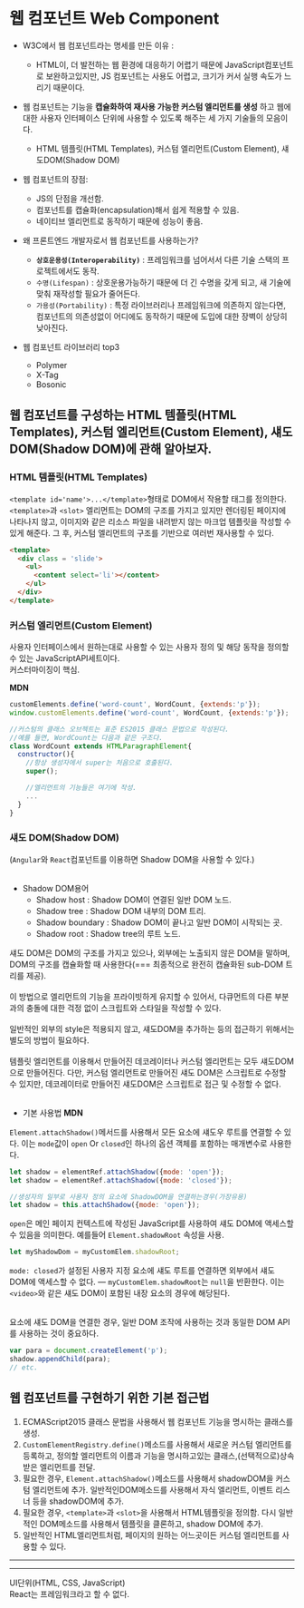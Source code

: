 # 웹 컴포넌트 Web Component
- W3C에서 웹 컴포넌트라는 명세를 만든 이유 :
  - HTML이, 더 발전하는 웹 환경에 대응하기 어렵기 때문에 JavaScript컴포넌트로 보완하고있지만, JS 컴포넌트는 사용도 어렵고, 크기가 커서 실행 속도가 느리기 때문이다.

- 웹 컴포넌트는 기능을 **캡슐화하여 재사용 가능한 커스텀 엘리먼트를 생성** 하고 웹에 대한 사용자 인터페이스 단위에 사용할 수 있도록 해주는 세 가지 기술들의 모음이다.
  - HTML 템플릿(HTML Templates), 커스텀 엘리먼트(Custom Element), 섀도DOM(Shadow DOM)

- 웹 컴포넌트의 장점: 
  - JS의 단점을 개선함.
  - 컴포넌트를 캡슐화(encapsulation)해서 쉽게 적용할 수 있음.
  - 네이티브 엘리먼트로 동작하기 때문에 성능이 좋음.

- 왜 프론트엔드 개발자로서 웹 컴포넌트를 사용하는가?
  - **`상호운용성(Interoperability)`** : 프레임워크를 넘어서서 다른 기술 스택의 프로젝트에서도 동작.
  - `수명(Lifespan)` : 상호운용가능하기 때문에 더 긴 수명을 갖게 되고, 새 기술에 맞춰 재작성할 필요가 줄어든다.
  - `가용성(Portability)` : 특정 라이브러리나 프레임워크에 의존하지 않는다면, 컴포넌트의 의존성없이 어디에도 동작하기 때문에 도입에 대한 장벽이 상당히 낮아진다.

- 웹 컴포넌트 라이브러리 top3
  - Polymer
  - X-Tag
  - Bosonic

## 웹 컴포넌트를 구성하는 HTML 템플릿(HTML Templates), 커스텀 엘리먼트(Custom Element), 섀도DOM(Shadow DOM)에 관해 알아보자.<br/>

### HTML 템플릿(HTML Templates)
`<template id='name'>...</template>`형태로 DOM에서 작용할 태그를 정의한다.<br/>
`<template>`과 `<slot>` 엘리먼트는 DOM의 구조를 가지고 있지만 렌더링된 페이지에 나타나지 않고, 이미지와 같은 리소스 파일을 내려받지 않는 마크업 템플릿을 작성할 수 있게 해준다. 그 후, 커스텀 엘리먼트의 구조를 기반으로 여러번 재사용할 수 있다.
```HTML
<template>
  <div class = 'slide'>
    <ul>
      <content select='li'></content>
    </ul>
  </div>
</template>
```

### 커스텀 엘리먼트(Custom Element)
사용자 인터페이스에서 원하는대로 사용할 수 있는 사용자 정의 및 해당 동작을 정의할 수 있는 JavaScriptAPI세트이다.<br/>
커스터마이징이 핵심.

**MDN** 
```javascript
customElements.define('word-count', WordCount, {extends:'p'});
window.customElements.define('word-count', WordCount, {extends:'p'});
```
```javascript
//커스텀의 클래스 오브젝트는 표준 ES2015 클래스 문법으로 작성된다. 
//예를 들면, WordCount는 다음과 같은 구조다.
class WordCount extends HTMLParagraphElement{
  constructor(){
    //항상 생성자에서 super는 처음으로 호출된다.
    super();

    //엘리먼트의 기능들은 여기에 작성.
    ...
  }
}
```

<!-- (Naver기술블로그 포스트2012년)
개발자가 새로운 엘리먼트를 만드는 것과 같다. 엘리먼트를 상속하고 있어서 `createElement메서드`나 `생성자`로 만들 수 있다. `<element>`태그를 사용한다.
```HTML
<element name="x-slide" extends="ul" constructor="SlideControl">
  <template>
    <div class = 'slide'>
      <ul>
        <content select='li'></content>
      </ul>
    </div>
  </template>
  <my-app>
    js 연결 안하면 span처럼 동작. 
  </my-app>
</element>
```
만든 커스텀 엘러먼트를 HTML파일로 만들고, 아래 코드처럼 <link>태그를 이용해서 파일에 적용한다.
```html
<link rel='components' href='http://helloworld.naver.com/slide-component.html'>
```
그리고 다음 코드와 같이, 커스텀 엘리먼트 이름에 is속성으로 <element>태그의 name속성 값을 넣으면 컴포넌트가 적용된다.
```html
<x-slide is="x-slide">  
    <li><img src="http://helloworld.naver.com/img/1.jpeg" alt="1.jpeg" width="500px" height="333px" style=""></li>
    <li><img src="http://helloworld.naver.com/img/2.jpeg" alt="2.jpeg" width="500px" height="333px" style=""></li>
    <li><img src="http://helloworld.naver.com/img/3.jpeg" alt="3.jpeg" width="500px" height="333px" style=""></li>
    <li><img src="http://helloworld.naver.com/img/4.jpeg" alt="4.jpeg" width="500px" height="333px" style=""></li>
</x-slide>  
```-->


### 섀도 DOM(Shadow DOM)
(`Angular`와 `React`컴포넌트를 이용하면 Shadow DOM을 사용할 수 있다.)<br/>
<br/>

- Shadow DOM용어
  - Shadow host : Shadow DOM이 연결된 일반 DOM 노드.
  - Shadow tree : Shadow DOM 내부의 DOM 트리.
  - Shadow boundary : Shadow DOM이 끝나고 일반 DOM이 시작되는 곳.
  - Shadow root : Shadow tree의 루트 노드.


섀도 DOM은 DOM의 구조를 가지고 있으나, 외부에는 노출되지 않은 DOM을 말하며, DOM의 구조를 캡슐화할 때 사용한다(=== 최종적으로 완전히 캡슐화된 sub-DOM 트리를 제공).<br/>
<br/>
이 방법으로 엘리먼트의 기능을 프라이빗하게 유지할 수 있어서, 다큐먼트의 다른 부분과의 충돌에 대한 걱정 없이 스크립트와 스타일을 작성할 수 있다.<br/>
<br/>
일반적인 외부의 style은 적용되지 않고, 섀도DOM을 추가하는 등의 접근하기 위해서는 별도의 방법이 필요하다.<br/>
<br/>
템플릿 엘리먼트를 이용해서 만들어진 데코레이터나 커스텀 엘리먼트는 모두 섀도DOM으로 만들어진다. 다만, 커스텀 엘리먼트로 만들어진 섀도 DOM은 스크립트로 수정할 수 있지만, 데코레이터로 만들어진 섀도DOM은 스크립트로 접근 및 수정할 수 없다.<br/>
<br/>

- 기본 사용법 **MDN**

`Element.attachShadow()`메서드를 사용해서 모든 요소에 섀도우 루트를 연결할 수 있다. 이는 `mode`값이 `open` Or `closed`인 하나의 옵션 객체를 포함하는 매개변수로 사용한다.
```javascript
let shadow = elementRef.attachShadow({mode: 'open'});
let shadow = elementRef.attachShadow({mode: 'closed'});

//생성자의 일부로 사용자 정의 요소에 ShadowDOM을 연결하는경우(가장유용)
let shadow = this.attachShadow({mode: 'open'});
```
`open`은 메인 페이지 컨텍스트에 작성된 JavaScript를 사용하여 섀도 DOM에 액세스할 수 있음을 의미한다. 예를들어 `Element.shadowRoot` 속성을 사용.
```javascript
let myShadowDom = myCustomElem.shadowRoot;
```
`mode: closed`가 설정된 사용자 지정 요소에 섀도 루트를 연결하면 외부에서 섀도 DOM에 액세스할 수 없다. — `myCustomElem.shadowRoot`는 `null`을 반환한다. 이는 `<video>`와 같은 섀도 DOM이 포함된 내장 요소의 경우에 해당된다.<br/>
<br/>

요소에 섀도 DOM을 연결한 경우, 일반 DOM 조작에 사용하는 것과 동일한 DOM API를 사용하는 것이 중요하다.
```javascript
var para = document.createElement('p');
shadow.appendChild(para);
// etc.
```

## 웹 컴포넌트를 구현하기 위한 기본 접근법
1. ECMAScript2015 클래스 문법을 사용해서 웹 컴포넌트 기능을 명시하는 클래스를 생성.
1. `CustomElementRegistry.define()`메소드를 사용해서 새로운 커스텀 엘리먼트를 등록하고, 정의할 엘리먼트의 이름과 기능을 명시하고있는 클래스,(선택적으로)상속받은 엘리먼트를 전달.
1. 필요한 경우, `Element.attachShadow()`메소드를 사용해서 shadowDOM을 커스텀 엘리먼트에 추가. 일반적인DOM메소드를 사용해서 자식 엘리먼트, 이벤트 리스너 등을 shadowDOM에 추가.
1. 필요한 경우, `<template>`과 `<slot>`을 사용해서 HTML템플릿을 정의함. 다시 일반적인 DOM메소드를 사용해서 템플릿을 클론하고, shadow DOM에 추가.
1. 일반적인 HTML엘리먼트처럼, 페이지의 원하는 어느곳이든 커스텀 엘리먼트를 사용할 수 있다.

---
---
UI단위(HTML, CSS, JavaScript)<br/>
React는 프레임워크라고 할 수 없다.<br/>